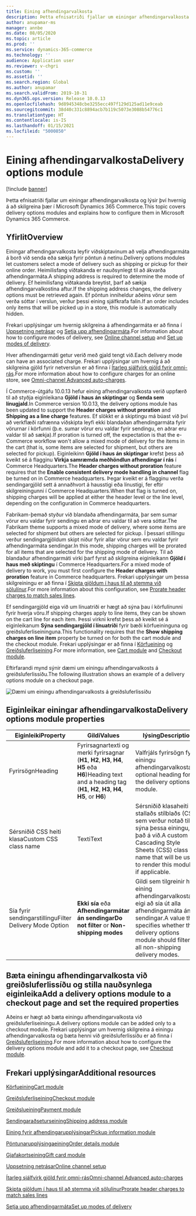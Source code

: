 ```yaml
---
title: Eining afhendingarvalkosta
description: Þetta efnisatriði fjallar um einingar afhendingarvalkosta og lýsir því hvernig á að skilgreina þær í Microsoft Dynamics 365 Commerce.
author: anupamar-ms
manager: annbe
ms.date: 08/05/2020
ms.topic: article
ms.prod: ''
ms.service: dynamics-365-commerce
ms.technology: ''
audience: Application user
ms.reviewer: v-chgri
ms.custom: ''
ms.assetid: ''
ms.search.region: Global
ms.author: anupamar
ms.search.validFrom: 2019-10-31
ms.dyn365.ops.version: Release 10.0.13
ms.openlocfilehash: 9d8945348cbe3255ecc497f129d125ad11e9ceab
ms.sourcegitcommit: 38d40c331c8894acb7b119c5073e3088b54776c1
ms.translationtype: HT
ms.contentlocale: is-IS
ms.lasthandoff: 01/15/2021
ms.locfileid: "5000850"
---
```

# <a name="delivery-options-module"></a><span data-ttu-id="f1fbb-103">Eining afhendingarvalkosta</span><span class="sxs-lookup"><span data-stu-id="f1fbb-103">Delivery options module</span></span>

[!include [banner](includes/banner.md)]

<span data-ttu-id="f1fbb-104">Þetta efnisatriði fjallar um einingar afhendingarvalkosta og lýsir því hvernig á að skilgreina þær í Microsoft Dynamics 365 Commerce.</span><span class="sxs-lookup"><span data-stu-id="f1fbb-104">This topic covers delivery options modules and explains how to configure them in Microsoft Dynamics 365 Commerce.</span></span>

## <a name="overview"></a><span data-ttu-id="f1fbb-105">Yfirlit</span><span class="sxs-lookup"><span data-stu-id="f1fbb-105">Overview</span></span>

<span data-ttu-id="f1fbb-106">Einingar afhendingarvalkosta leyfir viðskiptavinum að velja afhendingarmáta á borð við senda eða sækja fyrir pöntun á netinu.</span><span class="sxs-lookup"><span data-stu-id="f1fbb-106">Delivery options modules let customers select a mode of delivery such as shipping or pickup for their online order.</span></span> <span data-ttu-id="f1fbb-107">Heimilisfang viðtakanda er nauðsynlegt til að ákvarða afhendingarmáta.</span><span class="sxs-lookup"><span data-stu-id="f1fbb-107">A shipping address is required to determine the mode of delivery.</span></span> <span data-ttu-id="f1fbb-108">Ef heimilisfang viðtakanda breytist, þarf að sækja afhendingarvalkostina aftur.</span><span class="sxs-lookup"><span data-stu-id="f1fbb-108">If the shipping address changes, the delivery options must be retrieved again.</span></span> <span data-ttu-id="f1fbb-109">Ef pöntun inniheldur aðeins vörur sem verða sóttar í verslun, verður þessi eining sjálfkrafa falin.</span><span class="sxs-lookup"><span data-stu-id="f1fbb-109">If an order includes only items that will be picked up in a store, this module is automatically hidden.</span></span>

<span data-ttu-id="f1fbb-110">Frekari upplýsingar um hvernig skilgreina á afhendingarmáta er að finna í [Uppsetning netrásar](channel-setup-online.md) og [Setja upp afhendingarmáta](https://docs.microsoft.com/dynamicsax-2012/appuser-itpro/set-up-modes-of-delivery).</span><span class="sxs-lookup"><span data-stu-id="f1fbb-110">For information about how to configure modes of delivery, see [Online channel setup](channel-setup-online.md) and [Set up modes of delivery](https://docs.microsoft.com/dynamicsax-2012/appuser-itpro/set-up-modes-of-delivery).</span></span>

<span data-ttu-id="f1fbb-111">Hver afhendingarmáti getur verið með gjald tengt við.</span><span class="sxs-lookup"><span data-stu-id="f1fbb-111">Each delivery mode can have an associated charge.</span></span> <span data-ttu-id="f1fbb-112">Frekari upplýsingar um hvernig á að skilgreina gjöld fyrir netverslun er að finna í [Ítarleg sjálfvirk gjöld fyrir omni-rás](omni-auto-charges.md).</span><span class="sxs-lookup"><span data-stu-id="f1fbb-112">For more information about how to configure charges for an online store, see [Omni-channel Advanced auto-charges](omni-auto-charges.md).</span></span>

<span data-ttu-id="f1fbb-113">Í Commerce-útgáfu 10.0.13 hefur eining afhendingarvalkosta verið uppfærð til að styðja eiginleikana **Gjöld í haus án skiptingar** og **Senda sem línugjald**.</span><span class="sxs-lookup"><span data-stu-id="f1fbb-113">In Commerce version 10.0.13, the delivery options module has been updated to support the **Header charges without proration** and **Shipping as a line charge** features.</span></span> <span data-ttu-id="f1fbb-114">Ef slökkt er á skiptingu má búast við því að verkflæði rafrænna viðskipta leyfi ekki blandaðan afhendingarmáta fyrir vörurnar í körfunni (þ.e. sumar vörur eru valdar fyrir sendingu, en aðrar eru valdar til að sækja).</span><span class="sxs-lookup"><span data-stu-id="f1fbb-114">If proration is turned off, the expectation is that the e-Commerce workflow won't allow a mixed mode of delivery for the items in the cart (that is, some items are selected for shipment, but others are selected for pickup).</span></span> <span data-ttu-id="f1fbb-115">Eiginleikinn **Gjöld í haus án skiptingar** krefst þess að kveikt sé á flagginu **Virkja samræmda meðhöndlun afhendingar í rás** í Commerce Headquarters.</span><span class="sxs-lookup"><span data-stu-id="f1fbb-115">The **Header charges without proration** feature requires that the **Enable consistent delivery mode handling in channel** flag be turned on in Commerce headquarters.</span></span> <span data-ttu-id="f1fbb-116">Þegar kveikt er á flagginu verða sendingargjöld sett á annaðhvort á hausstigi eða línustigi, fer eftir skilgreiningunni í Commerce Headquarters.</span><span class="sxs-lookup"><span data-stu-id="f1fbb-116">When that flag is turned on, shipping charges will be applied at either the header level or the line level, depending on the configuration in Commerce headquarters.</span></span>

<span data-ttu-id="f1fbb-117">Fabrikam-þemað styður við blandaða afhendingarmáta, þar sem sumar vörur eru valdar fyrir sendingu en aðrar eru valdar til að vera sóttar.</span><span class="sxs-lookup"><span data-stu-id="f1fbb-117">The Fabrikam theme supports a mixed mode of delivery, where some items are selected for shipment but others are selected for pickup.</span></span> <span data-ttu-id="f1fbb-118">Í þessari stillingu verður sendingargjöldum skipt niður fyrir allar vörur sem eru valdar fyrir afhendingarmáta sendingar.</span><span class="sxs-lookup"><span data-stu-id="f1fbb-118">In this mode, shipping charges will be prorated for all items that are selected for the shipping mode of delivery.</span></span> <span data-ttu-id="f1fbb-119">Til að blandaður afhendingarmáti virki þarf fyrst að skilgreina eiginleikann **Gjöld í haus með skiptingu** í Commerce Headquarters.</span><span class="sxs-lookup"><span data-stu-id="f1fbb-119">For a mixed mode of delivery to work, you must first configure the **Header charges with proration** feature in Commerce headquarters.</span></span> <span data-ttu-id="f1fbb-120">Frekari upplýsingar um þessa skilgreiningu er að finna í [Skipta gjöldum í haus til að stemma við sölulínur](pro-rate-charges-matching-lines.md).</span><span class="sxs-lookup"><span data-stu-id="f1fbb-120">For more information about this configuration, see [Prorate header charges to match sales lines](pro-rate-charges-matching-lines.md).</span></span>

<span data-ttu-id="f1fbb-121">Ef sendingargjöld eiga við um línuatriði er hægt að sýna þau í körfulínunni fyrir hverja vöru.</span><span class="sxs-lookup"><span data-stu-id="f1fbb-121">If shipping charges apply to line items, they can be shown on the cart line for each item.</span></span> <span data-ttu-id="f1fbb-122">Þessi virkni krefst þess að kveikt sé á eiginleikanum **Sýna sendingargjöld í línuatriði** fyrir bæði körfueininguna og greiðsluferliseininguna.</span><span class="sxs-lookup"><span data-stu-id="f1fbb-122">This functionality requires that the **Show shipping charges on line item** property be turned on for both the cart module and the checkout module.</span></span> <span data-ttu-id="f1fbb-123">Frekari upplýsingar er að finna í [Körfueining](add-cart-module.md) og [Greiðsluferliseining](add-checkout-module.md).</span><span class="sxs-lookup"><span data-stu-id="f1fbb-123">For more information, see [Cart module](add-cart-module.md) and [Checkout module](add-checkout-module.md).</span></span>

<span data-ttu-id="f1fbb-124">Eftirfarandi mynd sýnir dæmi um einingu afhendingarvalkosts á greiðsluferlissíðu.</span><span class="sxs-lookup"><span data-stu-id="f1fbb-124">The following illustration shows an example of a delivery options module on a checkout page.</span></span>

![Dæmi um einingu afhendingarvalkosts á greiðsluferlissíðu](./media/ecommerce-deliveryoptions.PNG)

## <a name="delivery-options-module-properties"></a><span data-ttu-id="f1fbb-126">Eiginleikar einingar afhendingarvalkosta</span><span class="sxs-lookup"><span data-stu-id="f1fbb-126">Delivery options module properties</span></span>

| <span data-ttu-id="f1fbb-127">Eiginleiki</span><span class="sxs-lookup"><span data-stu-id="f1fbb-127">Property</span></span> | <span data-ttu-id="f1fbb-128">Gildi</span><span class="sxs-lookup"><span data-stu-id="f1fbb-128">Values</span></span> | <span data-ttu-id="f1fbb-129">lýsing</span><span class="sxs-lookup"><span data-stu-id="f1fbb-129">Description</span></span> |
|----------|--------|-------------|
| <span data-ttu-id="f1fbb-130">Fyrirsögn</span><span class="sxs-lookup"><span data-stu-id="f1fbb-130">Heading</span></span> | <span data-ttu-id="f1fbb-131">Fyrirsagnartexti og merki fyrirsagnar (**H1**, **H2**, **H3**, **H4**, **H5** eða **H6**)</span><span class="sxs-lookup"><span data-stu-id="f1fbb-131">Heading text and a heading tag (**H1**, **H2**, **H3**, **H4**, **H5**, or **H6**)</span></span> | <span data-ttu-id="f1fbb-132">Valfrjáls fyrirsögn fyrir einingu afhendingarvalkosta.</span><span class="sxs-lookup"><span data-stu-id="f1fbb-132">An optional heading for the delivery options module.</span></span> |
| <span data-ttu-id="f1fbb-133">Sérsniðið CSS heiti klasa</span><span class="sxs-lookup"><span data-stu-id="f1fbb-133">Custom CSS class name</span></span> | <span data-ttu-id="f1fbb-134">Texti</span><span class="sxs-lookup"><span data-stu-id="f1fbb-134">Text</span></span> | <span data-ttu-id="f1fbb-135">Sérsniðið klasaheiti stallaðs stílblaðs (CSS) sem verður notað til að sýna þessa einingu, ef það á við.</span><span class="sxs-lookup"><span data-stu-id="f1fbb-135">A custom Cascading Style Sheets (CSS) class name that will be used to render this module, if applicable.</span></span> |
| <span data-ttu-id="f1fbb-136">Sía fyrir sendingarstillingu</span><span class="sxs-lookup"><span data-stu-id="f1fbb-136">Filter Delivery Mode Option</span></span> | <span data-ttu-id="f1fbb-137">**Ekki sía** eða **Afhendingarmátar án sendingar**</span><span class="sxs-lookup"><span data-stu-id="f1fbb-137">**Do not filter** or **Non-shipping modes**</span></span> | <span data-ttu-id="f1fbb-138">Gildi sem tilgreinir hvort eining afhendingarvalkosta eigi að sía út alla afhendingarmáta án sendingar.</span><span class="sxs-lookup"><span data-stu-id="f1fbb-138">A value that specifies whether the delivery options module should filter out all non-shipping delivery modes.</span></span> |

## <a name="add-a-delivery-options-module-to-a-checkout-page-and-set-the-required-properties"></a><span data-ttu-id="f1fbb-139">Bæta einingu afhendingarvalkosta við greiðsluferlissíðu og stilla nauðsynlega eiginleika</span><span class="sxs-lookup"><span data-stu-id="f1fbb-139">Add a delivery options module to a checkout page and set the required properties</span></span>

<span data-ttu-id="f1fbb-140">Aðeins er hægt að bæta einingu afhendingarvalkosta við greiðsluferliseiningu.</span><span class="sxs-lookup"><span data-stu-id="f1fbb-140">A delivery options module can be added only to a checkout module.</span></span> <span data-ttu-id="f1fbb-141">Frekari upplýsingar um hvernig skilgreina á einingu afhendingarvalkosta og bæta henni við greiðsluferlissíðu er að finna í [Greiðsluferliseining](add-checkout-module.md).</span><span class="sxs-lookup"><span data-stu-id="f1fbb-141">For more information about how to configure the delivery options module and add it to a checkout page, see [Checkout module](add-checkout-module.md).</span></span>

## <a name="additional-resources"></a><span data-ttu-id="f1fbb-142">Frekari upplýsingar</span><span class="sxs-lookup"><span data-stu-id="f1fbb-142">Additional resources</span></span>

[<span data-ttu-id="f1fbb-143">Körfueining</span><span class="sxs-lookup"><span data-stu-id="f1fbb-143">Cart module</span></span>](add-cart-module.md)

[<span data-ttu-id="f1fbb-144">Greiðsluferliseining</span><span class="sxs-lookup"><span data-stu-id="f1fbb-144">Checkout module</span></span>](add-checkout-module.md)

[<span data-ttu-id="f1fbb-145">Greiðslueining</span><span class="sxs-lookup"><span data-stu-id="f1fbb-145">Payment module</span></span>](payment-module.md)

[<span data-ttu-id="f1fbb-146">Sendingaraðseturseining</span><span class="sxs-lookup"><span data-stu-id="f1fbb-146">Shipping address module</span></span>](ship-address-module.md)

[<span data-ttu-id="f1fbb-147">Eining fyrir afhendingarupplýsingar</span><span class="sxs-lookup"><span data-stu-id="f1fbb-147">Pickup information module</span></span>](pickup-info-module.md)

[<span data-ttu-id="f1fbb-148">Pöntunarupplýsingaeining</span><span class="sxs-lookup"><span data-stu-id="f1fbb-148">Order details module</span></span>](order-confirmation-module.md)

[<span data-ttu-id="f1fbb-149">Gjafakortseining</span><span class="sxs-lookup"><span data-stu-id="f1fbb-149">Gift card module</span></span>](add-giftcard.md)

[<span data-ttu-id="f1fbb-150">Uppsetning netrásar</span><span class="sxs-lookup"><span data-stu-id="f1fbb-150">Online channel setup</span></span>](channel-setup-online.md)

[<span data-ttu-id="f1fbb-151">Ítarleg sjálfvirk gjöld fyrir omni-rás</span><span class="sxs-lookup"><span data-stu-id="f1fbb-151">Omni-channel Advanced auto-charges</span></span>](omni-auto-charges.md)

[<span data-ttu-id="f1fbb-152">Skipta gjöldum í haus til að stemma við sölulínur</span><span class="sxs-lookup"><span data-stu-id="f1fbb-152">Prorate header charges to match sales lines</span></span>](pro-rate-charges-matching-lines.md)

[<span data-ttu-id="f1fbb-153">Setja upp afhendingarmáta</span><span class="sxs-lookup"><span data-stu-id="f1fbb-153">Set up modes of delivery</span></span>](https://docs.microsoft.com/dynamicsax-2012/appuser-itpro/set-up-modes-of-delivery)
